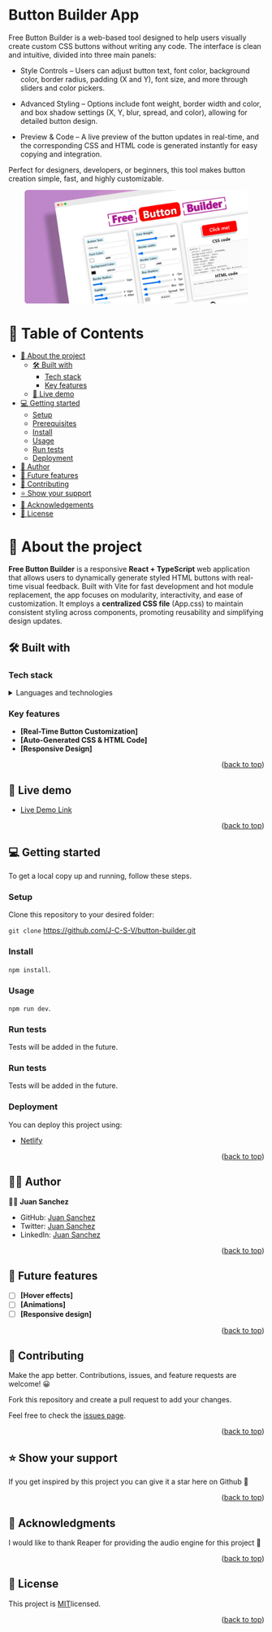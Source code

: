 # Button Builder App

Free Button Builder is a web-based tool designed to help users visually create custom CSS buttons without writing any code. The interface is clean and intuitive, divided into three main panels:

- Style Controls – Users can adjust button text, font color, background color, border radius, padding (X and Y), font size, and more through sliders and color pickers.

- Advanced Styling – Options include font weight, border width and color, and box shadow settings (X, Y, blur, spread, and color), allowing for detailed button design.

- Preview & Code – A live preview of the button updates in real-time, and the corresponding CSS and HTML code is generated instantly for easy copying and integration.

Perfect for designers, developers, or beginners, this tool makes button creation simple, fast, and highly customizable.

<a name="readme-top"></a>

<div align="center">
  <a href="https://button-builder-app.netlify.app/" target="_blank">
  <img src="./public/button_builder_hero.png" alt="logo" width="440" height="auto" /><br/>
  </a>
</div>

# 📗 Table of Contents

- [📖 About the project](#about-project)
  - [🛠 Built with](#built-with)
    - [Tech stack](#tech-stack)
    - [Key features](#key-features)
  - [🚀 Live demo](#live-demo)
- [💻 Getting started](#getting-started)
  - [Setup](#setup)
  - [Prerequisites](#prerequisites)
  - [Install](#install)
  - [Usage](#usage)
  - [Run tests](#run-tests)
  - [Deployment](#deployment)
- [👷 Author](#author)
- [🔭 Future features](#future-features)
- [🤝 Contributing](#contributing)
- [⭐️ Show your support](#support)
- [🙏 Acknowledgements](#acknowledgements)
- [📝 License](#license)

# 📖 About the project <a name="about-project"></a>

**Free Button Builder** is a responsive **React + TypeScript** web application that allows users to dynamically generate styled HTML buttons with real-time visual feedback. Built with Vite for fast development and hot module replacement, the app focuses on modularity, interactivity, and ease of customization. It employs a **centralized CSS file** (App.css) to maintain consistent styling across components, promoting reusability and simplifying design updates.

## 🛠 Built with <a name="built-with"></a>

### Tech stack <a name="tech-stack"></a>

<details>
  <summary>Languages and technologies</summary><br>
  <ul>
    <li><a href="https://react.dev/">React.js</a></li>
    <li><a href="https://www.typescriptlang.org/">TypeScript</a></li>
    <li><a href="https://developer.mozilla.org/en-US/docs/Web/HTML">HTML</a></li>
    <li><a href="https://developer.mozilla.org/en-US/docs/Web/CSS">CSS</a></li>
    <li><a href="https://git-scm.com/">Git</a></li>
    <li><a href="https://vite.dev/">Vite</a></li>

  </ul>
</details>

### Key features <a name="key-features"></a>

- **[Real-Time Button Customization]**
- **[Auto-Generated CSS & HTML Code]**
- **[Responsive Design]**
<p align="right">(<a href="#readme-top">back to top</a>)</p>

## 🚀 Live demo <a name="live-demo"></a>

- [Live Demo Link](https://button-builder-app.netlify.app/)

<p align="right">(<a href="#readme-top">back to top</a>)</p>

## 💻 Getting started <a name="getting-started"></a>

To get a local copy up and running, follow these steps.

### Setup

Clone this repository to your desired folder:

`git clone` https://github.com/J-C-S-V/button-builder.git

### Install

`npm install`.

### Usage

`npm run dev`.

### Run tests

Tests will be added in the future.

### Run tests

Tests will be added in the future.

### Deployment

You can deploy this project using:

- [Netlify](https://www.netlify.com/)

<p align="right">(<a href="#readme-top">back to top</a>)</p>

## 👷‍♂️ Author <a name="author"></a>

👷‍♂️ **Juan Sanchez**

- GitHub: [Juan Sanchez](https://github.com/J-C-S-V)
- Twitter: [Juan Sanchez](https://twitter.com/juansan0)
- LinkedIn: [Juan Sanchez](https://www.linkedin.com/in/sanchez-juan-carlos)

<p align="right">(<a href="#readme-top">back to top</a>)</p>

## 🔭 Future features <a name="future-features"></a>

- [ ] **[Hover effects]**
- [ ] **[Animations]**
- [ ] **[Responsive design]**

<p align="right">(<a href="#readme-top">back to top</a>)</p>

## 🤝 Contributing <a name="contributing"></a>

Make the app better. Contributions, issues, and feature requests are welcome! 😀

Fork this repository and create a pull request to add your changes.

Feel free to check the [issues page](../../issues/).

<p align="right">(<a href="#readme-top">back to top</a>)</p>

## ⭐️ Show your support <a name="support"></a>

If you get inspired by this project you can give it a star here on Github 🙌

<p align="right">(<a href="#readme-top">back to top</a>)</p>

## 🙏 Acknowledgments <a name="acknowledgements"></a>

I would like to thank Reaper for providing the audio engine for this project 🚀

<p align="right">(<a href="#readme-top">back to top</a>)</p>

## 📝 License <a name="license"></a>

This project is [MIT](https://github.com/J-C-S-V/button-builder/blob/main/LICENSE)licensed.

<p align="right">(<a href="#readme-top">back to top</a>)</p>
